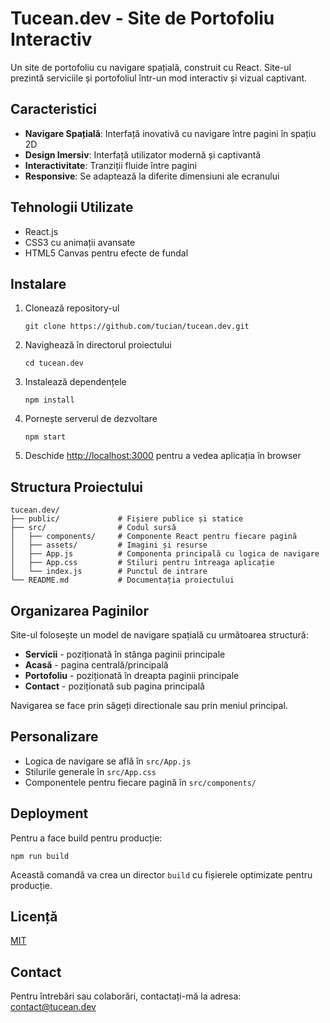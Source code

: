 # Tucean.dev - Site de Portofoliu Interactiv

Un site de portofoliu cu navigare spațială, construit cu React. Site-ul prezintă serviciile și portofoliul într-un mod interactiv și vizual captivant.

## Caracteristici

- **Navigare Spațială**: Interfață inovativă cu navigare între pagini în spațiu 2D
- **Design Imersiv**: Interfață utilizator modernă și captivantă
- **Interactivitate**: Tranziții fluide între pagini
- **Responsive**: Se adaptează la diferite dimensiuni ale ecranului

## Tehnologii Utilizate

- React.js
- CSS3 cu animații avansate
- HTML5 Canvas pentru efecte de fundal

## Instalare

1. Clonează repository-ul
   ```
   git clone https://github.com/tucian/tucean.dev.git
   ```

2. Navighează în directorul proiectului
   ```
   cd tucean.dev
   ```

3. Instalează dependențele
   ```
   npm install
   ```

4. Pornește serverul de dezvoltare
   ```
   npm start
   ```

5. Deschide [http://localhost:3000](http://localhost:3000) pentru a vedea aplicația în browser

## Structura Proiectului

```
tucean.dev/
├── public/             # Fișiere publice și statice
├── src/                # Codul sursă
│   ├── components/     # Componente React pentru fiecare pagină
│   ├── assets/         # Imagini și resurse
│   ├── App.js          # Componenta principală cu logica de navigare
│   ├── App.css         # Stiluri pentru întreaga aplicație
│   └── index.js        # Punctul de intrare
└── README.md           # Documentația proiectului
```

## Organizarea Paginilor

Site-ul folosește un model de navigare spațială cu următoarea structură:
- **Servicii** - poziționată în stânga paginii principale
- **Acasă** - pagina centrală/principală
- **Portofoliu** - poziționată în dreapta paginii principale
- **Contact** - poziționată sub pagina principală

Navigarea se face prin săgeți directionale sau prin meniul principal.

## Personalizare

- Logica de navigare se află în `src/App.js`
- Stilurile generale în `src/App.css`
- Componentele pentru fiecare pagină în `src/components/`

## Deployment

Pentru a face build pentru producție:

```
npm run build
```

Această comandă va crea un director `build` cu fișierele optimizate pentru producție.

## Licență

[MIT](LICENSE)

## Contact

Pentru întrebări sau colaborări, contactați-mă la adresa: contact@tucean.dev

